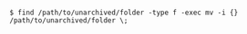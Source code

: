 <!-- usedin: [ _includes/_inlines/AddOns/common/database-backups] - layout:code post: database-backups_mongodb -->

```

$ find /path/to/unarchived/folder -type f -exec mv -i {} /path/to/unarchived/folder \;

```
